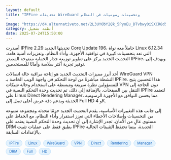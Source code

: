 ```yaml
---
layout: default
title: "IPFire تحديثات WireGuard وتحسينات رسوميات في النظام
"
image: "https://d4.alternativeto.net/2L3UYObY2Qk_5PyoEu_DTvbwy0iSXCR8d5dFezceINY/rs:fill:1520:760:0/g:ce:0:0/YWJzOi8vZGlzdC9jb250ZW50LzE3NTMzMDkwMzUwMzkucG5n.png"
category: أنظمة تشغيل
date: 2025-07-24T15:50:00
---
```


أصدرت IPFire تحديثها الجديد 2.29 Core Update 196، حاملاً معه نواة Linux 6.12.34 التي تعد بتحسينات كبيرة في توافقية الأجهزة، وأداء النظام، وتعزيزات أمنية هامة. التحديث الجديد يركز على تطوير توزيعة جدار الحماية مفتوحة المصدر IPFire، ويهدف إلى توفير تجربة أكثر سلاسة وأمانًا للمستخدمين.

أحد أبرز مميزات التحديث الجديد هو إتاحة مراقبة حالة اتصالات WireGuard VPN النشطة مباشرةً من لوحة التحكم في واجهة الويب الخاصة بـ IPFire. هذا التحسين يتيح للمسؤولين نظرة سريعة ومبسطة على استخدام وحالة شبكات VPN دون الحاجة إلى التنقل بين الصفحات. بالإضافة إلى ذلك، تم تحديث وحدة التحكم النصية في IPFire لتعتمد على Linux Direct Rendering Manager، مما يحسن التوافق مع الأجهزة الرسومية الحديثة ويدعم دقة عرض أعلى تصل إلى Full HD و 4K.

إلى جانب هذه التغييرات الأساسية، يقدم التحديث الجديد حزمًا محدثة ومجموعة متنوعة من التحسينات وإصلاحات الأخطاء التي تعزز استقرار وأداء النظام، مع الحفاظ على مستوى عالٍ من الأمان. تجدر الإشارة إلى أن تحديث وحدة التحكم النصية يعتمد على DRM يطبق فقط على عمليات تثبيت IPFire الجديدة، بينما تحتفظ التثبيتات الحالية بالإعدادات السابقة.

<div style="margin-top:2px; margin-bottom:2px;"><a href="https://bidjadraft.github.io/?query=IPFire" style="background:#e3f2fd; color:#1565c0; font-size:80%; border-radius:12px; padding:3px 10px; margin:2px 4px 2px 0; display:inline-block; border:1px solid #bbdefb; text-decoration:none;">IPFire</a> <a href="https://bidjadraft.github.io/?query=Linux" style="background:#e3f2fd; color:#1565c0; font-size:80%; border-radius:12px; padding:3px 10px; margin:2px 4px 2px 0; display:inline-block; border:1px solid #bbdefb; text-decoration:none;">Linux</a> <a href="https://bidjadraft.github.io/?query=WireGuard" style="background:#e3f2fd; color:#1565c0; font-size:80%; border-radius:12px; padding:3px 10px; margin:2px 4px 2px 0; display:inline-block; border:1px solid #bbdefb; text-decoration:none;">WireGuard</a> <a href="https://bidjadraft.github.io/?query=VPN" style="background:#e3f2fd; color:#1565c0; font-size:80%; border-radius:12px; padding:3px 10px; margin:2px 4px 2px 0; display:inline-block; border:1px solid #bbdefb; text-decoration:none;">VPN</a> <a href="https://bidjadraft.github.io/?query=Direct" style="background:#e3f2fd; color:#1565c0; font-size:80%; border-radius:12px; padding:3px 10px; margin:2px 4px 2px 0; display:inline-block; border:1px solid #bbdefb; text-decoration:none;">Direct</a> <a href="https://bidjadraft.github.io/?query=Rendering" style="background:#e3f2fd; color:#1565c0; font-size:80%; border-radius:12px; padding:3px 10px; margin:2px 4px 2px 0; display:inline-block; border:1px solid #bbdefb; text-decoration:none;">Rendering</a> <a href="https://bidjadraft.github.io/?query=Manager" style="background:#e3f2fd; color:#1565c0; font-size:80%; border-radius:12px; padding:3px 10px; margin:2px 4px 2px 0; display:inline-block; border:1px solid #bbdefb; text-decoration:none;">Manager</a> <a href="https://bidjadraft.github.io/?query=DRM" style="background:#e3f2fd; color:#1565c0; font-size:80%; border-radius:12px; padding:3px 10px; margin:2px 4px 2px 0; display:inline-block; border:1px solid #bbdefb; text-decoration:none;">DRM</a> <a href="https://bidjadraft.github.io/?query=Full" style="background:#e3f2fd; color:#1565c0; font-size:80%; border-radius:12px; padding:3px 10px; margin:2px 4px 2px 0; display:inline-block; border:1px solid #bbdefb; text-decoration:none;">Full</a> <a href="https://bidjadraft.github.io/?query=HD" style="background:#e3f2fd; color:#1565c0; font-size:80%; border-radius:12px; padding:3px 10px; margin:2px 4px 2px 0; display:inline-block; border:1px solid #bbdefb; text-decoration:none;">HD</a></div><br><br>
